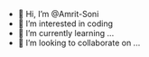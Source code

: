 - 👋 Hi, I’m @Amrit-Soni
- 👀 I’m interested in coding
- 🌱 I’m currently learning ...
- 💞️ I’m looking to collaborate on ...


<!---
Amrit-Soni/Amrit-Soni is a ✨ special ✨ repository because its `README.md` (this file) appears on your GitHub profile.
You can click the Preview link to take a look at your changes.
--->
